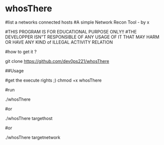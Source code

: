 # whosThere
#list a networks connected hosts
#A simple Network Recon Tool - by x

#THIS PROGRAM IS FOR EDUCATIONAL PURPOSE ONLY!! #THE DEVELOPPER ISN"T RESPONSIBLE OF ANY USAGE OF IT THAT MAY HARM OR HAVE ANY KIND of ILLEGAL ACTIVITY RELATION

#how to get it ?

git clone https://github.com/dev0ps221/whosThere

##Usage

#get the execute rights ;) chmod +x whosThere

#run

./whosThere

#or

./whosThere targethost

#or

./whosThere targetnetwork 
